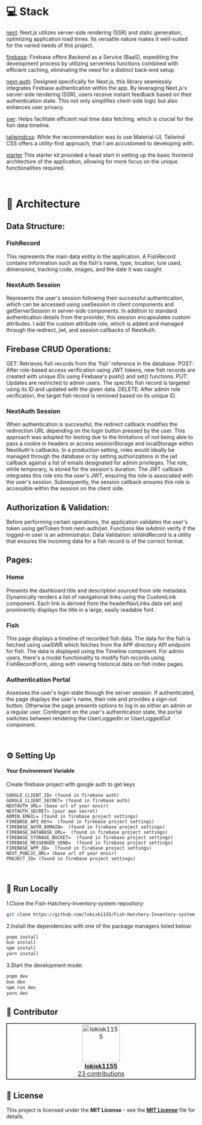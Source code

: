 # 💻 Stack

[next](https://nextjs.org/): Next.js utilizes server-side rendering (SSR) and static generation, optimizing application load times. Its versatile nature makes it well-suited for the varied needs of this project.

[firebase](https://firebase.google.com/): Firebase offers Backend as a Service (BaaS), expediting the development process by utilizing serverless functions combined with efficient caching, eliminating the need for a distinct back-end setup.

[next-auth](https://next-auth.js.org/): Designed specifically for Next.js, this library seamlessly integrates Firebase authentication within the app. By leveraging Next.js's server-side rendering (SSR), users receive instant feedback based on their authentication state. This not only simplifies client-side logic but also enhances user privacy.

[swr](https://swr.vercel.app/): Helps facilitate efficient real time data fetching, which is crucial for the fish data timeline.

[tailwindcss](https://tailwindcss.com/): While the recommendation was to use Material-UI, Tailwind CSS offers a utility-first approach, that I am accustomed to developing with.

[starter](https://vercel.com/templates/next.js/tailwind-css-starter-blog) This starter kit provided a head start in setting up the basic frontend architecture of the application, allowing for more focus on the unique functionalities required.

<br>

# 📝 Architecture

## Data Structure:

### FishRecord

This represents the main data entity in the application. A FishRecord contains information such as the fish's name, type, location, lure used, dimensions, tracking code, images, and the date it was caught.

### NextAuth Session

Represents the user's session following their successful authentication, which can be accessed using useSession in client components and getServerSession in server-side components. In addition to standard authentication details from the provider, this session encapsulates custom attributes. I add the custom attribute role, which is added and managed through the redirect, jwt, and session callbacks of NextAuth.

## Firebase CRUD Operations:

GET: Retrieves fish records from the 'fish' reference in the database.
POST: After role-based access verification using JWT tokens, new fish records are created with unique IDs using Firebase's push() and set() functions.
PUT: Updates are restricted to admin users. The specific fish record is targeted using its ID and updated with the given data.
DELETE: After admin role verification, the target fish record is removed based on its unique ID.

### NextAuth Session

When authentication is successful, the redirect callback modifies the redirection URL depending on the login button pressed by the user. This approach was adopted for testing due to the limitations of not being able to pass a cookie in headers or access sessionStorage and localStorage within NextAuth's callbacks. In a production setting, roles would ideally be managed through the database or by setting authorizations in the jwt callback against a list of emails designated for admin privileges. The role, while temporary, is stored for the session's duration. The JWT callback integrates this role into the user's JWT, ensuring the role is associated with the user's session. Subsequently, the session callback ensures this role is accessible within the session on the client side.

## Authorization & Validation:

Before performing certain operations, the application validates the user's token using getToken from next-auth/jwt.
Functions like isAdmin verify if the logged-in user is an administrator.
Data Validation: isValidRecord is a utility that ensures the incoming data for a fish record is of the correct format.

## Pages:

### Home

Presents the dashboard title and description sourced from site metadata.
Dynamically renders a list of navigational links using the CustomLink component. Each link is derived from the headerNavLinks data set and prominently displays the title in a large, easily readable font.

### Fish

This page displays a timeline of recorded fish data.
The data for the fish is fetched using useSWR which fetches from the APP directory API endpoint for fish.
The data is displayed using the Timeline component.
For admin users, there's a modal functionality to modify fish records using FishRecordForm, along with viewing historical data on fish index pages.

### Authentication Portal

Assesses the user's login state through the server session.
If authenticated, the page displays the user's name, their role and provides a sign-out button. Otherwise the page presents options to log in as either an admin or a regular user.
Contingent on the user's authentication state, the portal switches between rendering the UserLoggedIn or UserLoggedOut component.

<br>

## ⚙️ Setting Up

#### Your Environment Variable

Create firebase project with google auth to get keys

```
GOOGLE_CLIENT_ID= (found in firebase auth)
GOOGLE_CLIENT_SECRET= (found in firebase auth)
NEXTAUTH_URL= (base url of your envir)
NEXTAUTH_SECRET= (your own secret)
ADMIN_EMAIL= (found in firebase project settings)
FIREBASE_API_KEY=  (found in firebase project settings)
FIREBASE_AUTH_DOMAIN=  (found in firebase project settings)
FIREBASE_DATABASE_URL=  (found in firebase project settings)
FIREBASE_STORAGE_BUCKET=  (found in firebase project settings)
FIREBASE_MESSENGER_SEND=  (found in firebase project settings)
FIREBASE_APP_ID=  (found in firebase project settings)
NEXT_PUBLIC_URL= (base url of your envir)
PROJECT_ID= (found in firebase project settings)
```

<br>

## 🚀 Run Locally

1.Clone the Fish-Hatchery-Inventory-system repository:

```sh
git clone https://github.com/lokisk1155/Fish-Hatchery-Inventory-system
```

2.Install the dependencies with one of the package managers listed below:

```bash
pnpm install
bun install
npm install
yarn install
```

3.Start the development mode:

```bash
pnpm dev
bun dev
npm run dev
yarn dev
```

## 🙌 Contributor

<table style="border:1px solid #404040;text-align:center;width:100%">
<tr><td style="width:14.29%;border:1px solid #404040;">
        <a href="https://github.com/lokisk1155" spellcheck="false">
          <img src="https://avatars.githubusercontent.com/u/95663040?v=4?s=100" width="100px;" alt="lokisk1155"/>
          <br />
          <b>lokisk1155</b>
        </a>
        <br />
        <a href="https://github.com/lokisk1155/Fish-Hatchery-Inventory-system/commits?author=lokisk1155" title="Contributions" spellcheck="false">
          23 contributions
        </a>
      </td></table>

## 📄 License

This project is licensed under the **MIT License** - see the [**MIT License**](https://github.com/lokisk1155/Fish-Hatchery-Inventory-system/blob/main/LICENSE) file for details.
